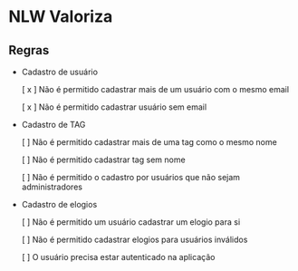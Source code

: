 # NLW Valoriza

## Regras
- Cadastro de usuário

  [ x ] Não é permitido cadastrar mais de um usuário com o mesmo email

  [ x ] Não é permitido cadastrar usuário sem email

- Cadastro de TAG

  [ ] Não é permitido cadastrar mais de uma tag como o mesmo nome
  
  [ ] Não é permitido cadastrar tag sem nome
  
  [ ] Não é permitido o cadastro por usuários que não sejam administradores

- Cadastro de elogios

  [ ] Não é permitido um usuário cadastrar um elogio para si

  [ ] Não é permitido cadastrar elogios para usuários inválidos

  [ ] O usuário precisa estar autenticado na aplicação